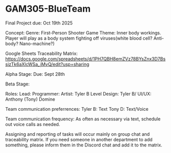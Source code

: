 # GAM305-BlueTeam

Final Project due: Oct 19th 2025

Concept: 
Genre: First-Person Shooter
Game Theme: Inner body workings. Player will play as a body system fighting off viruses(white blood cell? Anti-body? Nano-machine?)

Google Sheets Traceability Matrix: https://docs.google.com/spreadsheets/d/1PH7QBH8emZVz78BYsZnx3D7BssizTk6aXlcWSa_jMvQ/edit?usp=sharing

Alpha Stage:
Due: Sept 28th


Beta Stage:


Roles:
Lead: 
Programmer: 
Artist: Tyler B
Level Design: Tyler B/
UI/UX: Anthony (Tony) Domine

Team communication preferrences:
Tyler B: Text
Tony D: Text/Voice

Team communication frequency:
As often as necessary via text, schedule out voice calls as needed.


Assigning and reporting of tasks will occur mainly on group chat and traceability matrix. If you need someone in another department to add something, please inform them in the Discord chat and add it to the matrix.

